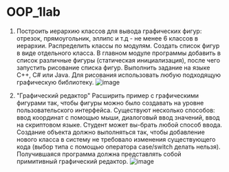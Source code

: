 # OOP_1lab
1. Построить иерархию классов для вывода графических фигур: отрезок, прямоугольник, эллипс и т.д - не менее 6 классов в иерархии. Распределить классы по модулям.   Создать список фигур в виде отдельного класса. В главном модуле программы добавить в список различные фигуры (статическая инициализация), после чего запустить рисование списка фигур.   Выполнить задание на языке C++, C# или Java. Для рисования использовать любую подходящую графическую библиотеку. 
![image](https://user-images.githubusercontent.com/71589723/120120278-d6f35280-c1a4-11eb-89b4-d27e4e75c61d.png)

2. "Графический редактор"
Расширить пример с графическими фигурами так, чтобы фигуры можно было создавать на уровне пользовательского интерфейса. Существуют несколько способов: ввод координат с помощью мыши, диалоговый ввод значений, ввод на скриптовом языке. Студент может вы-брать любой способ ввода. Создание объекта должно выполняться так, чтобы добавление нового класса в систему не требовало изменения существующего кода (выбор типа с помощью оператора case/switch делать нельзя). Получившаяся программа должна представлять собой примитивный графический редактор.
![image](https://user-images.githubusercontent.com/71589723/120151113-8d325880-c1f4-11eb-8e7f-1b5b581503fa.png)

